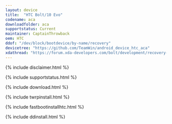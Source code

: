 ```yaml
---
layout: device
title:  "HTC Bolt/10 Evo"
codename: aca
downloadfolder: aca
supportstatus: Current
maintainer: CaptainThrowback
oem: HTC
ddof: "/dev/block/bootdevice/by-name/recovery"
devicetree: "https://github.com/TeamWin/android_device_htc_aca"
xdathread: "https://forum.xda-developers.com/bolt/development/recovery-twrp-touch-recovery-t3519304"
---
```


{% include disclaimer.html %}

{% include supportstatus.html %}

{% include download.html %}

{% include twrpinstall.html %}

{% include fastbootinstallhtc.html %}

{% include ddinstall.html %}
